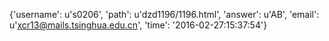 {'username': u's0206', 'path': u'dzd1196/1196.html', 'answer': u'AB', 'email': u'xcr13@mails.tsinghua.edu.cn', 'time': '2016-02-27:15:37:54'}